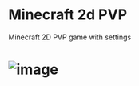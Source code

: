 # Minecraft 2d PVP

Minecraft 2D PVP game with settings

# ![image](https://user-images.githubusercontent.com/97413691/216737962-a730c06c-b65b-4eb0-a1f0-a884ce3a4b1d.png)
